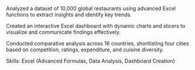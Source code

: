 Analyzed a dataset of 10,000 global restaurants using advanced Excel functions to extract insights and identify key trends.

Created an interactive Excel dashboard with dynamic charts and slicers to visualize and communicate findings effectively.

Conducted comparative analysis across 16 countries, shortlisting four cities based on competition, ratings, expenditure, and cuisine diversity.

Skills: Excel (Advanced Formulas, Data Analysis, Dashboard Creation)
